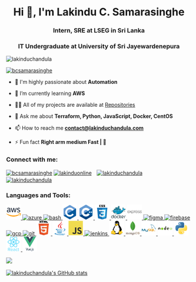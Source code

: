 <h1 align="center">Hi 👋, I'm Lakindu C. Samarasinghe</h1>
<h3 align="center">Intern, SRE at LSEG in Sri Lanka</h3>
<h3 align="center">IT Undergraduate at University of Sri Jayewardenepura</h3>

<p align="left"> <img src="https://komarev.com/ghpvc/?username=lakinduchandula&label=Profile%20views&color=0e75b6&style=flat" alt="lakinduchandula" /> </p>

<p align="left"> <a href="https://twitter.com/bcsamarasinghe" target="blank"><img src="https://img.shields.io/twitter/follow/bcsamarasinghe?logo=twitter&style=for-the-badge" alt="bcsamarasinghe" /></a> </p>

- 🔭 I'm highly passionate about **Automation**

- 🌱 I’m currently learning **AWS**

- 👨‍💻 All of my projects are available at [Repositories](https://github.com/lakinduchandula?tab=repositories)

- 💬 Ask me about **Terraform, Python, JavaScript, Docker, CentOS**

- 📫 How to reach me **contact@lakinduchandula.com**

- ⚡ Fun fact **Right arm medium Fast | 🏏**

<h3 align="left">Connect with me:</h3>
<p align="left">
<a href="https://twitter.com/bcsamarasinghe" target="blank"><img align="center" src="https://github.com/johan/svg-cleanups/blob/master/logos/twitter.svg" alt="bcsamarasinghe" height="30" width="40" /></a>
<a href="https://fb.com/lakinduonline" style="margin-right:10px" target="blank"><img align="center" src="https://facebookbrand.com/wp-content/uploads/2019/04/f_logo_RGB-Hex-Blue_512.png" alt="lakinduonline" height="40" width="40" padding="20px" /></a>
<a href="https://instagram.com/lakinduchandula" style="margin-right:20px" target="blank"><img align="center" src="https://facebookbrand.com/wp-content/uploads/2021/03/Instagram_AppIcon_Aug2017.png?w=300&h=300" alt="lakinduchandula" height="40" width="40" /></a>
<a href="https://www.linkedin.com/in/lakinduchandula/" style="margin-right:30px" target="blank"><img align="center" src="https://content.linkedin.com/content/dam/me/business/en-us/amp/brand-site/v2/bg/LI-Logo.svg.original.svg" alt="lakinduchandula" height="30" width="80" /></a>
</p>

<h3 align="left">Languages and Tools:</h3>
<p align="left"> <a href="https://aws.amazon.com" target="_blank"> <img src="https://raw.githubusercontent.com/devicons/devicon/master/icons/amazonwebservices/amazonwebservices-original-wordmark.svg" alt="aws" width="40" height="40"/> </a> <a href="https://azure.microsoft.com/en-in/" target="_blank"> <img src="https://www.vectorlogo.zone/logos/microsoft_azure/microsoft_azure-icon.svg" alt="azure" width="40" height="40"/> </a> <a href="https://www.gnu.org/software/bash/" target="_blank"> <img src="https://www.vectorlogo.zone/logos/gnu_bash/gnu_bash-icon.svg" alt="bash" width="40" height="40"/> </a> <a href="https://www.cprogramming.com/" target="_blank"> <img src="https://raw.githubusercontent.com/devicons/devicon/master/icons/c/c-original.svg" alt="c" width="40" height="40"/> </a> <a href="https://www.w3schools.com/cpp/" target="_blank"> <img src="https://raw.githubusercontent.com/devicons/devicon/master/icons/cplusplus/cplusplus-original.svg" alt="cplusplus" width="40" height="40"/> </a> <a href="https://www.w3schools.com/css/" target="_blank"> <img src="https://raw.githubusercontent.com/devicons/devicon/master/icons/css3/css3-original-wordmark.svg" alt="css3" width="40" height="40"/> </a> <a href="https://www.docker.com/" target="_blank"> <img src="https://raw.githubusercontent.com/devicons/devicon/master/icons/docker/docker-original-wordmark.svg" alt="docker" width="40" height="40"/> </a> <a href="https://expressjs.com" target="_blank"> <img src="https://raw.githubusercontent.com/devicons/devicon/master/icons/express/express-original-wordmark.svg" alt="express" width="40" height="40"/> </a> <a href="https://www.figma.com/" target="_blank"> <img src="https://www.vectorlogo.zone/logos/figma/figma-icon.svg" alt="figma" width="40" height="40"/> </a> <a href="https://firebase.google.com/" target="_blank"> <img src="https://www.vectorlogo.zone/logos/firebase/firebase-icon.svg" alt="firebase" width="40" height="40"/> </a> <a href="https://cloud.google.com" target="_blank"> <img src="https://www.vectorlogo.zone/logos/google_cloud/google_cloud-icon.svg" alt="gcp" width="40" height="40"/> </a> <a href="https://git-scm.com/" target="_blank"> <img src="https://www.vectorlogo.zone/logos/git-scm/git-scm-icon.svg" alt="git" width="40" height="40"/> </a> <a href="https://www.w3.org/html/" target="_blank"> <img src="https://raw.githubusercontent.com/devicons/devicon/master/icons/html5/html5-original-wordmark.svg" alt="html5" width="40" height="40"/> </a> <a href="https://www.java.com" target="_blank"> <img src="https://raw.githubusercontent.com/devicons/devicon/master/icons/java/java-original.svg" alt="java" width="40" height="40"/> </a> <a href="https://developer.mozilla.org/en-US/docs/Web/JavaScript" target="_blank"> <img src="https://raw.githubusercontent.com/devicons/devicon/master/icons/javascript/javascript-original.svg" alt="javascript" width="40" height="40"/> </a> <a href="https://www.jenkins.io" target="_blank"> <img src="https://www.vectorlogo.zone/logos/jenkins/jenkins-icon.svg" alt="jenkins" width="40" height="40"/> </a> <a href="https://www.linux.org/" target="_blank"> <img src="https://raw.githubusercontent.com/devicons/devicon/master/icons/linux/linux-original.svg" alt="linux" width="40" height="40"/> </a> <a href="https://www.mongodb.com/" target="_blank"> <img src="https://raw.githubusercontent.com/devicons/devicon/master/icons/mongodb/mongodb-original-wordmark.svg" alt="mongodb" width="40" height="40"/> </a> <a href="https://www.mysql.com/" target="_blank"> <img src="https://raw.githubusercontent.com/devicons/devicon/master/icons/mysql/mysql-original-wordmark.svg" alt="mysql" width="40" height="40"/> </a> <a href="https://nodejs.org" target="_blank"> <img src="https://raw.githubusercontent.com/devicons/devicon/master/icons/nodejs/nodejs-original-wordmark.svg" alt="nodejs" width="40" height="40"/> </a> <a href="https://www.python.org" target="_blank"> <img src="https://raw.githubusercontent.com/devicons/devicon/master/icons/python/python-original.svg" alt="python" width="40" height="40"/> </a> <a href="https://reactjs.org/" target="_blank"> <img src="https://raw.githubusercontent.com/devicons/devicon/master/icons/react/react-original-wordmark.svg" alt="react" width="40" height="40"/> </a> <a href="https://vuejs.org/" target="_blank"> <img src="https://raw.githubusercontent.com/devicons/devicon/master/icons/vuejs/vuejs-original-wordmark.svg" alt="vuejs" width="40" height="40"/> </a> </p>

<a href="http://www.github.com/lakinduchandula"><img src="https://github-readme-streak-stats.herokuapp.com/?user=lakinduchandula&stroke=ffffff&background=1c1917&ring=0891b2&fire=0891b2&currStreakNum=ffffff&currStreakLabel=0891b2&sideNums=ffffff&sideLabels=ffffff&dates=ffffff&hide_border=true" /></a>

<a href="http://www.github.com/lakinduchandula"><img src="https://github-readme-stats.vercel.app/api?username=lakinduchandula&show_icons=true&hide=&count_private=true&title_color=0891b2&text_color=ffffff&icon_color=0891b2&bg_color=1c1917&hide_border=true&show_icons=true" alt="lakinduchandula's GitHub stats" /></a>

[//]: # (<p><img align="left" src="https://github-readme-stats-ruby-one.vercel.app/api/top-langs?username=lakinduchandula&show_icons=true&locale=en&layout=compact&theme=tokyonight" alt="lakinduchandula" /></p>)

[//]: # (<p>&nbsp;<img align="center" src="https://github-readme-stats-ruby-one.vercel.app/api?username=lakinduchandula&show_icons=true&locale=en&theme=tokyonight"&alt="lakinduchandula" /></p>)

